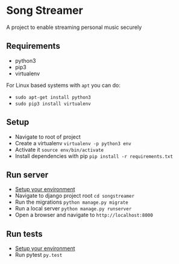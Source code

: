 # Song Streamer
A project to enable streaming personal music securely

## Requirements
- python3
- pip3
- virtualenv

For Linux based systems with `apt` you can do:
- `sudo apt-get install python3`
- `sudo pip3 install virtualenv`

## Setup
- Navigate to root of project
- Create a virtualenv `virtualenv -p python3 env`
- Activate it `source env/bin/activate`
- Install dependencies with pip `pip install -r requirements.txt`

## Run server
- [Setup your environment](#setup)
- Navigate to django project root `cd songstreamer`
- Run the migrations `python manage.py migrate`
- Run a local server `python manage.py runserver`
- Open a browser and navigate to `http://localhost:8000`

## Run tests
- [Setup your environment](#setup)
- Run pytest `py.test`
